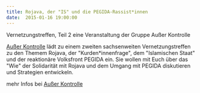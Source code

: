 ```yaml
---
title: Rojava, der "IS" und die PEGIDA-Rassist*innen
date:  2015-01-16 19:00:00
---
```


Vernetzungstreffen, Teil 2  eine Veranstaltung der Gruppe Außer Kontrolle



<a href="http://ausserkontrolle.blogsport.de">Außer Kontrolle</a> lädt
zu einem zweiten sachsenweiten Vernetzungstreffen zu den Themem Rojava,
der "Kurden*innenfrage", dem "Islamischen Staat" und der reaktionäre
Volksfront PEGIDA ein. Sie wollen mit Euch über das "Wie" der Solidarität
mit Rojava und dem Umgang mit PEGIDA diskutieren und Strategien
entwickeln.


mehr Infos bei <a href="http://ausserkontrolle.blogsport.de/2015/01/07/vernetzungstreffen-part-ii">Außer
Kontrolle</a>

